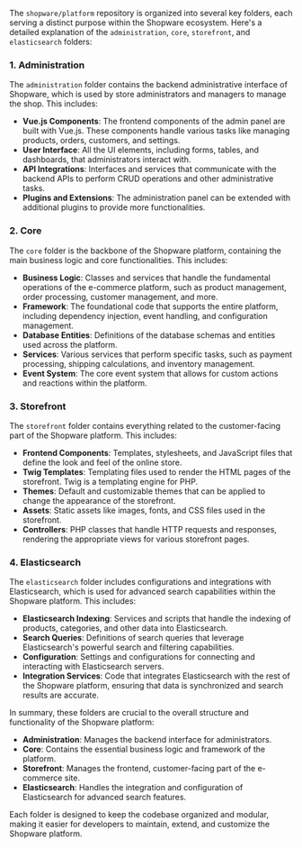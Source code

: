 The `shopware/platform` repository is organized into several key folders, each serving a distinct purpose within the Shopware ecosystem. Here's a detailed explanation of the `administration`, `core`, `storefront`, and `elasticsearch` folders:

### 1. Administration

The `administration` folder contains the backend administrative interface of Shopware, which is used by store administrators and managers to manage the shop. This includes:

- **Vue.js Components**: The frontend components of the admin panel are built with Vue.js. These components handle various tasks like managing products, orders, customers, and settings.
- **User Interface**: All the UI elements, including forms, tables, and dashboards, that administrators interact with.
- **API Integrations**: Interfaces and services that communicate with the backend APIs to perform CRUD operations and other administrative tasks.
- **Plugins and Extensions**: The administration panel can be extended with additional plugins to provide more functionalities.

### 2. Core

The `core` folder is the backbone of the Shopware platform, containing the main business logic and core functionalities. This includes:

- **Business Logic**: Classes and services that handle the fundamental operations of the e-commerce platform, such as product management, order processing, customer management, and more.
- **Framework**: The foundational code that supports the entire platform, including dependency injection, event handling, and configuration management.
- **Database Entities**: Definitions of the database schemas and entities used across the platform.
- **Services**: Various services that perform specific tasks, such as payment processing, shipping calculations, and inventory management.
- **Event System**: The core event system that allows for custom actions and reactions within the platform.

### 3. Storefront

The `storefront` folder contains everything related to the customer-facing part of the Shopware platform. This includes:

- **Frontend Components**: Templates, stylesheets, and JavaScript files that define the look and feel of the online store.
- **Twig Templates**: Templating files used to render the HTML pages of the storefront. Twig is a templating engine for PHP.
- **Themes**: Default and customizable themes that can be applied to change the appearance of the storefront.
- **Assets**: Static assets like images, fonts, and CSS files used in the storefront.
- **Controllers**: PHP classes that handle HTTP requests and responses, rendering the appropriate views for various storefront pages.

### 4. Elasticsearch

The `elasticsearch` folder includes configurations and integrations with Elasticsearch, which is used for advanced search capabilities within the Shopware platform. This includes:

- **Elasticsearch Indexing**: Services and scripts that handle the indexing of products, categories, and other data into Elasticsearch.
- **Search Queries**: Definitions of search queries that leverage Elasticsearch's powerful search and filtering capabilities.
- **Configuration**: Settings and configurations for connecting and interacting with Elasticsearch servers.
- **Integration Services**: Code that integrates Elasticsearch with the rest of the Shopware platform, ensuring that data is synchronized and search results are accurate.

In summary, these folders are crucial to the overall structure and functionality of the Shopware platform:

- **Administration**: Manages the backend interface for administrators.
- **Core**: Contains the essential business logic and framework of the platform.
- **Storefront**: Manages the frontend, customer-facing part of the e-commerce site.
- **Elasticsearch**: Handles the integration and configuration of Elasticsearch for advanced search features.

Each folder is designed to keep the codebase organized and modular, making it easier for developers to maintain, extend, and customize the Shopware platform.